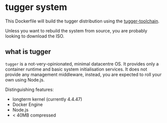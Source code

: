 # tugger system

This Dockerfile will build the tugger distribution using the [tugger-toolchain](https://github.com/kxes/tugger-toolchain).

Unless you want to rebuild the system from source, you are probably looking to download the ISO.

## what is tugger

`tugger` is a not-very-opinionated, minimal datacentre OS. It provides only a container runtime and basic system initialisation services. It does not provide any management middleware, instead, you are expected to roll your own using Node.js.

Distinguishing features:

- longterm kernel (currently 4.4.47)
- Docker Engine
- Node.js
- < 40MB compressed
